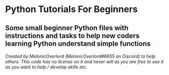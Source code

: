 # Python Tutorials For Beginners

## Some small beginner Python files with instructions and tasks to help new coders learning Python understand simple functions

###### Created by MelonicOverlord (MelonicOverlord#6655 on Discord) to help others. This code has no license on it and never will as you are free to use it as you want to help / develop skills etc.
